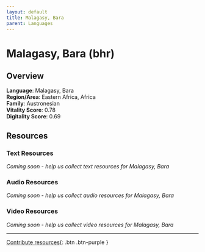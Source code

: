 ```yaml
---
layout: default
title: Malagasy, Bara
parent: Languages
---
```


# Malagasy, Bara (bhr)

## Overview

**Language**: Malagasy, Bara  
**Region/Area**: Eastern Africa, Africa  
**Family**: Austronesian  
**Vitality Score**: 0.78  
**Digitality Score**: 0.69  

## Resources

### Text Resources
*Coming soon - help us collect text resources for Malagasy, Bara*

### Audio Resources
*Coming soon - help us collect audio resources for Malagasy, Bara*

### Video Resources
*Coming soon - help us collect video resources for Malagasy, Bara*

---

[Contribute resources](https://fairtrain.github.io/){: .btn .btn-purple }

